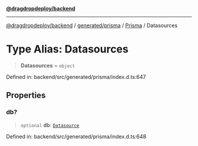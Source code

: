 [**@dragdropdeploy/backend**](../../../../../README.md)

***

[@dragdropdeploy/backend](../../../../../README.md) / [generated/prisma](../../../README.md) / [Prisma](../README.md) / Datasources

# Type Alias: Datasources

> **Datasources** = `object`

Defined in: backend/src/generated/prisma/index.d.ts:647

## Properties

### db?

> `optional` **db**: [`Datasource`](Datasource.md)

Defined in: backend/src/generated/prisma/index.d.ts:648
